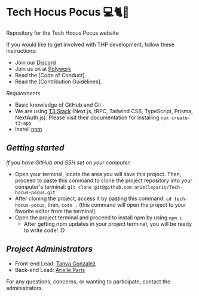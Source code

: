 # Tech Hocus Pocus &#x1f4bb;&#128008;&#129497;


Repository for the Tech Hocus Pocus website 



If you would like to get involved with THP development, follow these instructions:

 - Join our [Discord](https://discord.gg/YmDYEV3cCh)
 - Join us on at [Polywork](https://www.polywork.com/clubs/tech-hocus-pocus#home)
 - Read the [Code of Conduct].
 - Read the [Contribution Guidelines].

*Requirements*
- Basic knowledge of GitHub and Git
- We are using [T3 Stack](https://github.com/t3-oss/create-t3-app) (Next.js, tRPC, Tailwind CSS, TypeScript, Prisma, NextAuth.js). Please visit their documentation for installing ``npx create-t3-app``
- Install [npm](https://docs.npmjs.com/) 

*Getting started*
- 

*If you have GitHub and SSH set on your computer:*
- Open your terminal, locate the area you will save this project. Then, proceed to paste this command to clone the project repository into your computer's terminal: ``git clone git@github.com:arielleparis/Tech-hocus-pocus.git``
- After cloning the project, access it by pasting this command: ``cd tech-hocus-pocus``,  then, ``code .`` (this command will open the project to your favorite editor from the terminal)
- Open the project terminal and proceed to install npm by using ``npm i``
    - After getting npm updates in your project terminal, you will be ready to write code! :D 


*Project Administrators*
-
- Front-end Lead: [Tanya Gonzalez](https://github.com/tanyaleepr) 
- Back-end Lead: [Arielle Paris](https://github.com/arielleparis) 

For any questions, concerns, or wanting to participate, contact the administrators.  



